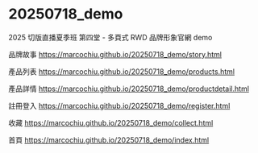 # 20250718_demo
2025 切版直播夏季班 第四堂 - 多頁式 RWD 品牌形象官網 demo

品牌故事
https://marcochiu.github.io/20250718_demo/story.html

產品列表
https://marcochiu.github.io/20250718_demo/products.html

產品詳情
https://marcochiu.github.io/20250718_demo/productdetail.html

註冊登入
https://marcochiu.github.io/20250718_demo/register.html

收藏
https://marcochiu.github.io/20250718_demo/collect.html

首頁
https://marcochiu.github.io/20250718_demo/index.html
